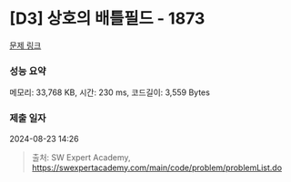 # [D3] 상호의 배틀필드 - 1873 

[문제 링크](https://swexpertacademy.com/main/code/problem/problemDetail.do?contestProbId=AV5LyE7KD2ADFAXc) 

### 성능 요약

메모리: 33,768 KB, 시간: 230 ms, 코드길이: 3,559 Bytes

### 제출 일자

2024-08-23 14:26



> 출처: SW Expert Academy, https://swexpertacademy.com/main/code/problem/problemList.do